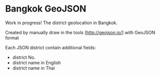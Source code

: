 # Bangkok GeoJSON
Work in progress!
The district geolocation in Bangkok.

Created by manually draw in the tools [http://geojson.io/] with GeoJSON format

Each JSON district contain additional fields:
- district No.
- district name in English
- district name in Thai
